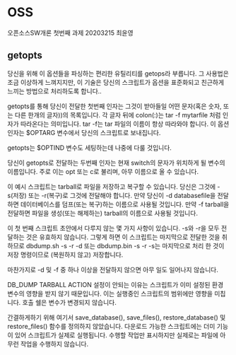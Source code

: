 # OSS
오픈소스SW개론 첫번째 과제 20203215 최윤영

## getopts

당신을 위해 이 옵션들을 파싱하는 편리한 유틸리티를 getops라 부릅니다. 그 사용법은 조금 이상하게 느껴지지만, 이 기술은 당신의 스크립트가 옵션을 표준화되고 친근하게 느끼는 방법으로 처리하도록 합니다..

getopts를 통해 당신이 전달한 첫번째 인자는 그것이 받아들일 어떤 문자(혹은 숫자, 또는 다른 한개의 글자))의 목록입니다. 각 글자 뒤에 colon(:)는 tar -f mytarfile 처럼 인자가 따라온다는 의미입니다. tar -f는 tar 파일의 이름이 항상 따라와야 합니다. 이 옵션 인자는 $OPTARG 변수에서 당신의 스크립트로 보내집니다.

getopts는 $OPTIND 변수도 세팅하는데 나중에 다룰 것입니다.

당신이 getopts로 전달하는 두번째 인자는 현재 switch의 문자가 위치하게 될 변수의 이름입니다. 주로 이는 opt 또는 c로 불리며, 아무 이름으로 올 수 있습니다.

이 예시 스크립트는 tarball로 파일을 저장하고 복구할 수 있습니다. 당신은 그것에 -s(저장) 또는 -r(복구)로 그것에 전달해야 합니다. 만약 당신이 -d databasefile을 전달하면 데이터베이스를 덤프(또는 복구)하는 이름으로 사용될 것입니다. 만약 -f tarball을 전달하면 파일을 생성(또는 해제하는) tarball의 이름으로 사용될 것입니다.

이 첫 번째 스크립트 초안에서 다루지 않는 몇 가지 사항이 있습니다. -s와 -r을 모두 전달하는 것은 유효하지 않습니다. 그렇게 하면 이 스크립트는 마지막으로 전달한 것을 취하므로 dbdump.sh -s -r -d 또는 dbdump.bin -s -r -s는 마지막으로 처리 한 것이 저장 명령이므로 (복원하지 않고) 저장합니다.

마찬가지로 -d 및 -f 중 하나 이상을 전달하지 않으면 아무 일도 일어나지 않습니다.

DB_DUMP TARBALL ACTION 설정이 안되는 이유는 스크립트가 이미 설정된 환경 변수의 영향을 받지 않기 때문입니다. 이는 실행중인 스크립트의 범위에만 영향을 미칩니다. 호출 쉘은 변수가 변경되지 않습니다.

간결하게하기 위해 여기서 save_database(), save_files(), restore_database() 및 restore_files() 함수를 정의하지 않았습니다. 다운로드 가능한 스크립트에는 더미 기능이 있어 스크립트가 실제로 실행됩니다. 수행할 작업만 표시하지만 실제로는 파일에 아무런 작업을 수행하지 않습니다.
